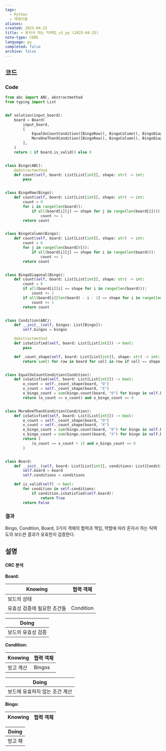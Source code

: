 ```yaml
---
tags:
  - Python
  - 객체지향
aliases: 
created: 2025-04-25
title: ⌨️ 혼자서 하는 틱택토_v1_py (2025-04-25)
note-type: CODE
language: py
completed: false
archive: false
---
```



## 코드

### Code

```python
from abc import ABC, abstractmethod
from typing import List


def solution(input_board):
    board = Board(
        input_board,
        [
            EqualOxCountCondition([BingoRow(), BingoColumn(), BingoDiagonal()]),
            MoreOneThanXCondition([BingoRow(), BingoColumn(), BingoDiagonal()]),
        ],
    )
    return 1 if board.is_valid() else 0


class Bingo(ABC):
    @abstractmethod
    def count(self, board: List[List[int]], shape: str) -> int:
        pass


class BingoRow(Bingo):
    def count(self, board: List[List[int]], shape: str) -> int:
        count = 0
        for i in range(len(board)):
            if all(board[i][j] == shape for j in range(len(board[i]))):
                count += 1
        return count


class BingoColumn(Bingo):
    def count(self, board: List[List[int]], shape: str) -> int:
        count = 0
        for j in range(len(board[0])):
            if all(board[i][j] == shape for i in range(len(board))):
                count += 1
        return count


class BingoDiagonal(Bingo):
    def count(self, board: List[List[int]], shape: str) -> int:
        count = 0
        if all(board[i][i] == shape for i in range(len(board))):
            count += 1
        if all(board[i][len(board) - i - 1] == shape for i in range(len(board))):
            count += 1
        return count


class Condition(ABC):
    def __init__(self, bingos: List[Bingo]):
        self.bingos = bingos

    @abstractmethod
    def isSatisfied(self, board: List[List[int]]) -> bool:
        pass

    def _count_shape(self, board: List[List[int]], shape: str) -> int:
        return sum(1 for row in board for cell in row if cell == shape)


class EqualOxCountCondition(Condition):
    def isSatisfied(self, board: List[List[int]]) -> bool:
        o_count = self._count_shape(board, "O")
        x_count = self._count_shape(board, "X")
        o_bingo_count = sum(bingo.count(board, "O") for bingo in self.bingos)
        return (o_count == x_count) and o_bingo_count == 0


class MoreOneThanXCondition(Condition):
    def isSatisfied(self, board: List[List[int]]) -> bool:
        o_count = self._count_shape(board, "O")
        x_count = self._count_shape(board, "X")
        o_bingo_count = sum(bingo.count(board, "O") for bingo in self.bingos)
        x_bingo_count = sum(bingo.count(board, "X") for bingo in self.bingos)
        return (
            (o_count == x_count + 1) and x_bingo_count == 0
        )


class Board:
    def __init__(self, board: List[List[int]], conditions: List[Condition]):
        self.board = board
        self.conditions = conditions

    def is_valid(self) -> bool:
        for condition in self.conditions:
            if condition.isSatisfied(self.board):
                return True
        return False

```

### 결과

Bingo, Condition, Board, 3가지 객체의 협력과 책임, 역할에 따라 혼자서 하는 틱택도의 보드판 결과가 유효한지 검증한다.

## 설명

#### CRC 분석

**Board:**

| Knowing         | 협력 객체     |
| --------------- | --------- |
| 보드의 상태          |           |
| 유효성 검증에 필요한 조건들 | Condition |

| Doing      |
| ---------- |
| 보드의 유효성 검증 |

**Condition:**

| Knowing | 협력 객체  |
| ------- | ------ |
| 빙고 계산   | Bingos |

| Doing             |
| ----------------- |
| 보드에 유효하지 않는 조건 계산 |

**Bingo:**

| Knowing      | 협력 객체 |
| ------------ | ----- |

| Doing |
| ----- |
| 빙고 패  |



